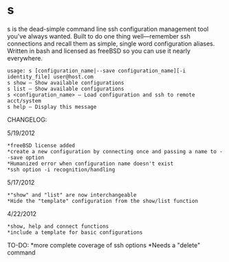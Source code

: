 s
=

s is the dead-simple command line ssh configuration management tool you've always wanted. Built to do one thing well—remember ssh connections and recall them as simple, single word configuration aliases. Written in bash and licensed as freeBSD so you can use it nearly everywhere.  

	usage: s [configuration_name|--save configuration_name][-i identity_file] user@host.com
	s show — Show available configurations
	s list — Show available configurations
	s <configuration_name> — Load configuration and ssh to remote acct/system
	s help — Display this message

CHANGELOG:

5/19/2012

	*freeBSD license added
	*create a new configuration by connecting once and passing a name to --save option
	*Humanized error when configuration name doesn't exist
	*ssh option -i recognition/handling


5/17/2012

	*"show" and "list" are now interchangeable
	*Hide the "template" configuration from the show/list function


4/22/2012

	*show, help and connect functions
	*include a template for basic configurations

TO-DO:
	*more complete coverage of ssh options
	*Needs a "delete" command

	


